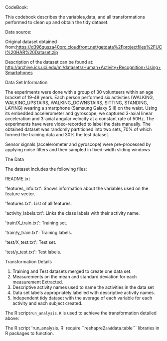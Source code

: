 CodeBook:

   This codebook describes the variables,data, and all transformations  performed to clean up  and obtain the tidy dataset.

Data source:

  Original dataset obtained from:https://d396qusza40orc.cloudfront.net/getdata%2Fprojectfiles%2FUCI%20HAR%20Dataset.zip 
 
 Description of the dataset can be found at: http://archive.ics.uci.edu/ml/datasets/Human+Activity+Recognition+Using+Smartphones

Data Set Information

   The experiments were done with a group of 30 volunteers within an age bracket of 19-48 years. Each person performed six activities (WALKING, WALKING_UPSTAIRS, WALKING_DOWNSTAIRS, SITTING, STANDING, LAYING) wearing a smartphone (Samsung Galaxy S II) on the waist. 
   Using its embedded accelerometer and gyroscope, we captured 3-axial linear acceleration and 3-axial angular velocity at a constant rate of 50Hz. The experiments have were video-recorded to label the data manually. 
   The obtained dataset was randomly partitioned into two sets,  70% of which formed the training data and 30% the test dataset.

   Sensor signals (accelerometer and gyroscope) were pre-processed by applying noise filters and then sampled in fixed-width sliding windows 
 
The Data

  The dataset includes the following files:
  
  README.txt

  'features_info.txt': Shows information about the variables used on the feature vector.

  'features.txt': List of all features.

  'activity_labels.txt': Links the class labels with their activity name.

  'train/X_train.txt': Training set.

 'train/y_train.txt': Training labels.

 'test/X_test.txt': Test set.

 'test/y_test.txt': Test labels.


 Transformation Details

  1. Training and  Test datasets merged to create one data set.
  2. Measurements on the mean and standard deviation for each measurement Extracted.
  3. Descriptive activity names used to name the activities in the data set
  4. Data set labels appropriately labelled with descriptive activity names.
  5. Independent tidy dataset with the average of each variable for each activity and each subject created.

The R script`run_analysis.R` is used to achieve the transformation detailed above:

The R script 'run_analysis. R' require ``reshapre2``` and ```data.table``` libraries in R packages to function.

